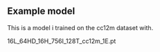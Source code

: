 ## Example model

This is a model i trained on the cc12m dataset with.

16L_64HD_16H_756I_128T_cc12m_1E.pt
